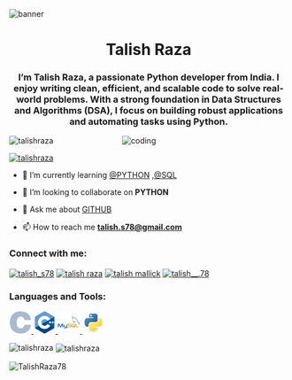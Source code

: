 <img src="https://images.pexels.com/photos/1933900/pexels-photo-1933900.jpeg" alt="banner" width="1000" height="400" />
<h1 align="center">Talish Raza</h1>
<h3 align="center"> I’m Talish Raza, a passionate Python developer from India. I enjoy writing clean, efficient, and scalable code to solve real-world problems. With a strong foundation in Data Structures and Algorithms (DSA), I focus on building robust applications and automating tasks using Python.</h3>




<img align="right" alt="coding" width="300" src="https://github.com/user-attachments/assets/b125c165-322f-45b9-bcbe-b474fe8879a2">



<p align="left"> <img src="https://komarev.com/ghpvc/?username=talishraza&label=Profile%20views&color=0e75b6&style=flat" alt="talishraza" /> </p>

<p align="left"> <a href="https://github.com/ryo-ma/github-profile-trophy"><img src="https://github-profile-trophy.vercel.app/?username=talishraza" alt="talishraza" /></a> </p>

- 🌱 I’m currently learning [@PYTHON](https://github.com/TalishRaza78/PYTHON) ,[@SQL](https://github.com/TalishRaza78/MYSQL)

- 👯 I’m looking to collaborate on **PYTHON**

- 💬 Ask me about [GITHUB](https://github.com/TalishRaza78)

- 📫 How to reach me **talish.s78@gmail.com**

<h3 align="left">Connect with me:</h3>
<p align="left">
<a href="https://twitter.com/talish_s78" target="blank"><img align="center" src="https://raw.githubusercontent.com/rahuldkjain/github-profile-readme-generator/master/src/images/icons/Social/twitter.svg" alt="talish_s78" height="30" width="40" /></a>
<a href="https://linkedin.com/in/talish raza" target="blank"><img align="center" src="https://raw.githubusercontent.com/rahuldkjain/github-profile-readme-generator/master/src/images/icons/Social/linked-in-alt.svg" alt="talish raza" height="30" width="40" /></a>
<a href="https://fb.com/talish mallick" target="blank"><img align="center" src="https://raw.githubusercontent.com/rahuldkjain/github-profile-readme-generator/master/src/images/icons/Social/facebook.svg" alt="talish mallick" height="30" width="40" /></a>
<a href="https://instagram.com/talish__.78" target="blank"><img align="center" src="https://raw.githubusercontent.com/rahuldkjain/github-profile-readme-generator/master/src/images/icons/Social/instagram.svg" alt="talish__.78" height="30" width="40" /></a>
</p>

<h3 align="left">Languages and Tools:</h3>
<p align="left"> <a href="https://www.cprogramming.com/" target="_blank" rel="noreferrer"> <img src="https://raw.githubusercontent.com/devicons/devicon/master/icons/c/c-original.svg" alt="c" width="40" height="40"/> </a> <a href="https://www.w3schools.com/cpp/" target="_blank" rel="noreferrer"> <img src="https://raw.githubusercontent.com/devicons/devicon/master/icons/cplusplus/cplusplus-original.svg" alt="cplusplus" width="40" height="40"/> </a> <a href="https://www.mysql.com/" target="_blank" rel="noreferrer"> <img src="https://raw.githubusercontent.com/devicons/devicon/master/icons/mysql/mysql-original-wordmark.svg" alt="mysql" width="40" height="40"/> </a> <a href="https://www.python.org" target="_blank" rel="noreferrer"> <img src="https://raw.githubusercontent.com/devicons/devicon/master/icons/python/python-original.svg" alt="python" width="40" height="40"/> </a> </p>

<p><img align="left" src="https://github-readme-stats.vercel.app/api/top-langs?username=talishraza&show_icons=true&locale=en&layout=compact" alt="talishraza" /></p>

<p>&nbsp;<img align="center" src="https://github-readme-stats.vercel.app/api?username=talishraza&show_icons=true&locale=en" alt="talishraza" /></p>

<p><img align="center" src="https://github-readme-streak-stats.herokuapp.com/?user=TalishRaza78&" alt="TalishRaza78" /></p>

